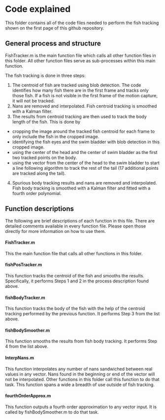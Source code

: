 # Code explained
This folder contains all of the code files needed to perform the fish tracking shown on the first page of this github repository. 

## General process and structure
FishTracker.m is the main function file which calls all other function files in this folder. All other function files serve as sub-processes within this main function. 

The fish tracking is done in three steps: 
1. The centroid of fish are tracked using blob detection. The code identifies how many fish there are in the first frame and tracks only those fish. If a fish is not visible in the first frame of the motion capture, it will not be tracked. 
2. Nans are removed and interpolated. Fish centroid tracking is smoothed with a Kalman filter. 
3. The results from centroid tracking are then used to track the body length of the fish. This is done by 
* cropping the image around the tracked fish centroid for each frame to only include the fish in the cropped image. 
* identifying the fish eyes and the swim bladder with blob detection in this cropped image.
* using the center of the head and the center of swim bladder as the first two tracked points on the body.
* using the vector from the center of the head to the swim bladder to start a line following algorithm to track the rest of the tail (17 additional points are tracked along the tail). 
4. Spurious body tracking results and nans are removed and interpolated. Fish body tracking is smoothed with a Kalman filter and fitted with a fourth order polynomial. 

## Function descriptions
The following are brief descriptions of each function in this file. There are detailed comments available in every function file. Please open those directly for more information on how to use them. 

#### FishTracker.m
This the main function file that calls all other functions in this folder. 

#### fishPosTracker.m
This function tracks the centroid of the fish and smooths the results. Specifically, it performs Steps 1 and 2 in the process description found above. 

#### fishBodyTracker.m 
This function tracks the body of the fish with the help of the centroid tracking performed by the previous function. It performs Step 3 from the list above. 

#### fishBodySmoother.m 
This function smooths the results from fish body tracking. It performs Step 4 from the list above. 

#### InterpNans.m
This function interpolates any number of nans sandwiched between real values in any vector. Nans found in the beginning or end of the vector will not be interpolated. Other functions in this folder call this function to do that task. This function spans a wide a breadth of use outside of fish tracking.

#### fourthOrderApprox.m
This function outputs a fourth order approximation to any vector input. It is called by fishBodySmoother.m to do that task. 
